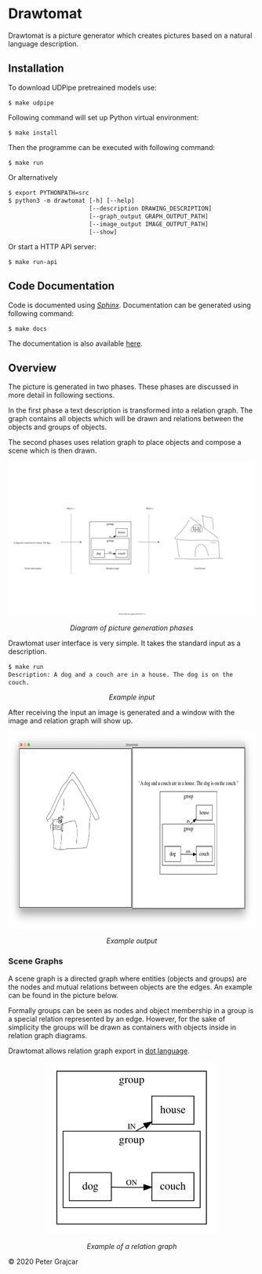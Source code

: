 # Drawtomat

Drawtomat is a picture generator which creates pictures based on a natural 
language description.

## Installation

To download UDPipe pretreained models use:

```console
$ make udpipe
```

Following command will set up Python virtual environment:

```console
$ make install
```

Then the programme can be executed with following command:

```console
$ make run
```

Or alternatively
```console
$ export PYTHONPATH=src
$ python3 -m drawtomat [-h] [--help]
                       [--description DRAWING_DESCRIPTION]
                       [--graph_output GRAPH_OUTPUT_PATH]
                       [--image_output IMAGE_OUTPUT_PATH]
                       [--show]
```

Or start a HTTP API server:

```console
$ make run-api
```

## Code Documentation

Code is documented using *[Sphinx][5]*. Documentation can be generated using
following command:

```console
$ make docs
```

The documentation is also available [here](http://www.ms.mff.cuni.cz/~grajcarp/drawtomat/docs/).

## Overview

The picture is generated in two phases. These phases are discussed in more 
detail in following sections. 

In the first phase a text description is transformed into a relation graph. 
The graph contains all objects which will be drawn and relations between the 
objects and groups of objects.

The second phases uses relation graph to place objects and compose a scene 
which is then drawn. 

<p align="center">
<img alt="Drawtomat picture generation phases" src="resources/images/phase-diagram.svg" />
</p>

<p align="center">
<i>Diagram of picture generation phases</i>
</p>

Drawtomat user interface is very simple. It takes the standard input as a
description.

```console
$ make run
Description: A dog and a couch are in a house. The dog is on the couch.
```

<p align="center">
<i>Example input</i>
</p>

After receiving the input an image is generated and a window with the image
and relation graph will show up.

<p align="center">
<img height="400" alt="Drawtomat output example" src="resources/images/drawtomat-window.png" />
</p>

<p align="center">
<i>Example output</i>
</p>

### Scene Graphs

A scene graph is a directed graph where entities (objects and groups) are the 
nodes and mutual relations between objects are the edges. An example can be
found in the picture below. 

Formally groups can be seen as nodes and object membership in a group is a 
special relation represented by an edge. However, for the sake of simplicity
the groups will be drawn as containers with objects inside in relation graph
diagrams.

Drawtomat allows relation graph export in [dot language][6].

<p align="center">
<img height="350" alt="Relation graph example" src="resources/images/relation-graph.svg" />
</p>
<p align="center">
<i>Example of a relation graph</i>
</p>

&copy; 2020 Peter Grajcar

[1]: http://ufal.mff.cuni.cz/udpipe "UDPipe"
[2]: https://universaldependencies.org/format.html "CoNLL-U Format"
[3]: http://lindat.mff.cuni.cz/services/udpipe/ "UDPipe Online Service"
[4]: https://quickdraw.withgoogle.com/ "Quick, Draw! dataset"
[5]: https://www.sphinx-doc.org/en/master/ "Sphinx Documentation"
[6]: https://graphviz.org/doc/info/lang.html "Graphviz Dot Language"
[7]: https://docs.python.org/3/library/tkinter.html "Tkinter"
